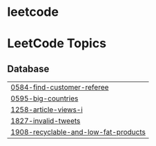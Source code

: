 # leetcode
<!---LeetCode Topics Start-->
# LeetCode Topics
## Database
|  |
| ------- |
| [0584-find-customer-referee](https://github.com/aziqhamidun/leetcode/tree/master/0584-find-customer-referee) |
| [0595-big-countries](https://github.com/aziqhamidun/leetcode/tree/master/0595-big-countries) |
| [1258-article-views-i](https://github.com/aziqhamidun/leetcode/tree/master/1258-article-views-i) |
| [1827-invalid-tweets](https://github.com/aziqhamidun/leetcode/tree/master/1827-invalid-tweets) |
| [1908-recyclable-and-low-fat-products](https://github.com/aziqhamidun/leetcode/tree/master/1908-recyclable-and-low-fat-products) |
<!---LeetCode Topics End-->